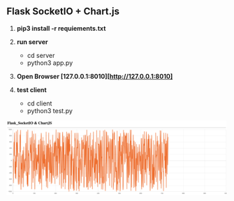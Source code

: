 ## Flask SocketIO + Chart.js

1. **pip3 install -r requiements.txt**



2. **run server**

   - cd server
   - python3 app.py

3. **Open Browser  [127.0.0.1:8010][http://127.0.0.1:8010]**



4. **test client**
   - cd client
   - python3 test.py





![capture](./img/capture.png)

